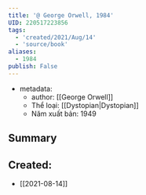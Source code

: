 ```yaml
---
title: '@ George Orwell, 1984'
UID: 220517223856
tags:
  - 'created/2021/Aug/14'
  - 'source/book'
aliases:
  - 1984
publish: False
---
```

- metadata:
	- author: [[George Orwell]]
	- Thể loại: [[Dystopian|Dystopian]]
	- Năm xuất bản: 1949


## Summary



## Created:
- [[2021-08-14]]
